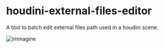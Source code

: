 # houdini-external-files-editor
A tool to batch edit external files path used in a houdini scene.


![immagine](https://user-images.githubusercontent.com/122491556/212560036-2d9fd0d4-7ed6-427b-a79a-01f1707f7983.png)
